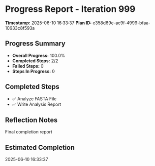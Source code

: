 # Progress Report - Iteration 999

**Timestamp:** 2025-06-10 16:33:37
**Plan ID:** e358d69e-ac9f-4999-bfaa-10633c8f593a

## Progress Summary
- **Overall Progress:** 100.0%
- **Completed Steps:** 2/2
- **Failed Steps:** 0
- **Steps In Progress:** 0

## Completed Steps
- ✅ Analyze FASTA File
- ✅ Write Analysis Report

## Reflection Notes
Final completion report

## Estimated Completion
2025-06-10 16:33:37
